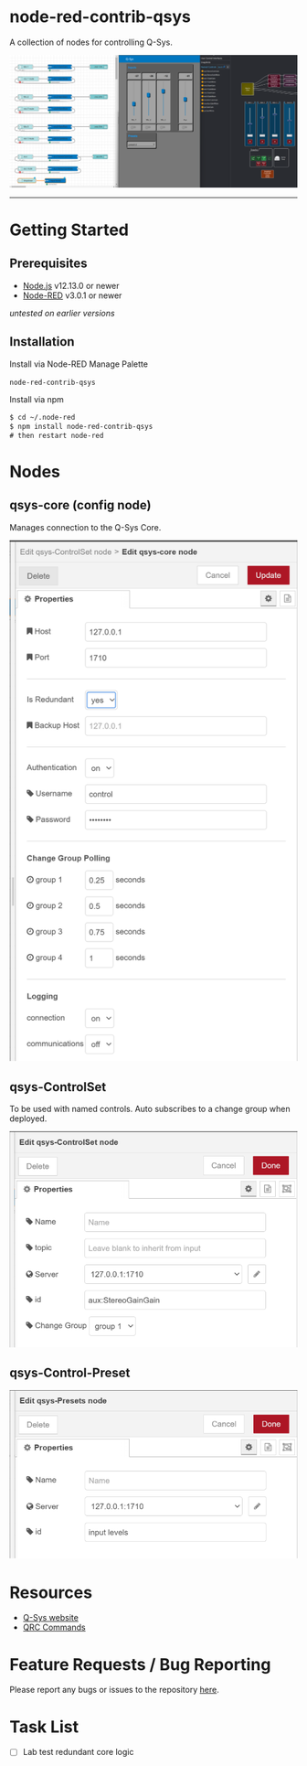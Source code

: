 # node-red-contrib-qsys

A collection of nodes for controlling Q-Sys.

![screenshot](images/screenshot_01.png)

---

# Getting Started

## Prerequisites

- [Node.js](https://nodejs.org/en/) v12.13.0 or newer
- [Node-RED](https://nodered.org) v3.0.1 or newer

*untested on earlier versions*

## Installation

Install via Node-RED Manage Palette

`node-red-contrib-qsys`

Install via npm

```
$ cd ~/.node-red
$ npm install node-red-contrib-qsys
# then restart node-red
```

# Nodes

## qsys-core (config node)

Manages connection to the Q-Sys Core.

![qsys-core edit dialog](images/edit_qsys-core.png)

## qsys-ControlSet

To be used with named controls. Auto subscribes to a change group when deployed.

![qsys-ControlSet edit dialog](images/edit_qsys-ControlSet.png)

## qsys-Control-Preset

![qsys-Presets edit dialog](images/edit_qsys-Preset.png)

# Resources

- [Q-Sys website](https://www.qsys.com/)
- [QRC Commands](https://q-syshelp.qsc.com/Content/External_Control_APIs/QRC/QRC_Commands.htm)

# Feature Requests / Bug Reporting

Please report any bugs or issues to the repository [here](https://github.com/dudest/node-red-contrib-qsys/issues).

# Task List

- [ ] Lab test redundant core logic
